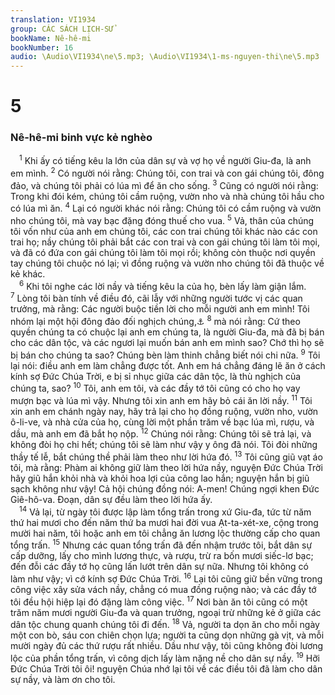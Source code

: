 ```yaml
---
translation: VI1934
group: CÁC SÁCH LỊCH-SỬ
bookName: Nê-hê-mi 
bookNumber: 16
audio: \Audio\VI1934\ne\5.mp3; \Audio\VI1934\1-ms-nguyen-thi\ne\5.mp3
---
```


<div class="title"><h1>5</h1><h3>Nê-hê-mi binh vực kẻ nghèo</h3></div>
<span class="verse ne_5_1"> <sup>1</sup> Khi ấy có tiếng kêu la lớn của dân sự và vợ họ về người Giu-đa, là anh em mình. </span>
<span class="verse ne_5_2"><sup>2</sup> Có người nói rằng: Chúng tôi, con trai và con gái chúng tôi, đông đảo, và chúng tôi phải có lúa mì để ăn cho sống. </span>
<span class="verse ne_5_3"><sup>3</sup> Cũng có người nói rằng: Trong khi đói kém, chúng tôi cầm ruộng, vườn nho và nhà chúng tôi hầu cho có lúa mì ăn. </span>
<span class="verse ne_5_4"><sup>4</sup> Lại có người khác nói rằng: Chúng tôi có cầm ruộng và vườn nho chúng tôi, mà vay bạc đặng đóng thuế cho vua. </span>
<span class="verse ne_5_5"><sup>5</sup> Vả, thân của chúng tôi vốn như của anh em chúng tôi, các con trai chúng tôi khác nào các con trai họ; nầy chúng tôi phải bắt các con trai và con gái chúng tôi làm tôi mọi, và đã có đứa con gái chúng tôi làm tôi mọi rồi; không còn thuộc nơi quyền tay chúng tôi chuộc nó lại; vì đồng ruộng và vườn nho chúng tôi đã thuộc về kẻ khác. <br/></span>
<span class="verse ne_5_6"> <sup>6</sup> Khi tôi nghe các lời nầy và tiếng kêu la của họ, bèn lấy làm giận lắm. </span>
<span class="verse ne_5_7"><sup>7</sup> Lòng tôi bàn tính về điều đó, cãi lẫy với những người tước vị các quan trưởng, mà rằng: Các người buộc tiền lời cho mỗi người anh em mình! Tôi nhóm lại một hội đông đảo đối nghịch chúng,<a data-toggle="tooltip" data-placement="bottom" title="Xu 22:25; Le 25. 35-37; Phu 23:19-20">⚓</a></span>
<span class="verse ne_5_8"><sup>8</sup> mà nói rằng: Cứ theo quyền chúng ta có chuộc lại anh em chúng ta, là người Giu-đa, mà đã bị bán cho các dân tộc, và các ngươi lại muốn bán anh em mình sao? Chớ thì họ sẽ bị bán cho chúng ta sao? Chúng bèn làm thinh chẳng biết nói chi nữa. </span>
<span class="verse ne_5_9"><sup>9</sup> Tôi lại nói: điều anh em làm chẳng được tốt. Anh em há chẳng đáng lẽ ăn ở cách kính sợ Đức Chúa Trời, e bị sỉ nhục giữa các dân tộc, là thù nghịch của chúng ta, sao? </span>
<span class="verse ne_5_10"><sup>10</sup> Tôi, anh em tôi, và các đầy tớ tôi cũng có cho họ vay mượn bạc và lúa mì vậy. Nhưng tôi xin anh em hãy bỏ cái ăn lời nầy. </span>
<span class="verse ne_5_11"><sup>11</sup> Tôi xin anh em chánh ngày nay, hãy trả lại cho họ đồng ruộng, vườn nho, vườn ô-li-ve, và nhà cửa của họ, cùng lời một phần trăm về bạc lúa mì, rượu, và dầu, mà anh em đã bắt họ nộp. </span>
<span class="verse ne_5_12"><sup>12</sup> Chúng nói rằng: Chúng tôi sẽ trả lại, và không đòi họ chi hết; chúng tôi sẽ làm như vậy y ông đã nói. Tôi đòi những thầy tế lễ, bắt chúng thề phải làm theo như lời hứa đó. </span>
<span class="verse ne_5_13"><sup>13</sup> Tôi cũng giũ vạt áo tôi, mà rằng: Phàm ai không giữ làm theo lời hứa nầy, nguyện Đức Chúa Trời hãy giũ hắn khỏi nhà và khỏi hoa lợi của công lao hắn; nguyện hắn bị giũ sạch không như vậy! Cả hội chúng đồng nói: A-men! Chúng ngợi khen Đức Giê-hô-va. Đoạn, dân sự đều làm theo lời hứa ấy. <br/></span>
<span class="verse ne_5_14"> <sup>14</sup> Vả lại, từ ngày tôi được lập làm tổng trấn trong xứ Giu-đa, tức từ năm thứ hai mươi cho đến năm thứ ba mươi hai đời vua Ạt-ta-xét-xe, cộng trong mười hai năm, tôi hoặc anh em tôi chẳng ăn lương lộc thường cấp cho quan tổng trấn. </span>
<span class="verse ne_5_15"><sup>15</sup> Nhưng các quan tổng trấn đã đến nhậm trước tôi, bắt dân sự cấp dưỡng, lấy cho mình lương thực, và rượu, trừ ra bốn mươi siếc-lơ bạc; đến đỗi các đầy tớ họ cũng lấn lướt trên dân sự nữa. Nhưng tôi không có làm như vậy; vì cớ kính sợ Đức Chúa Trời. </span>
<span class="verse ne_5_16"><sup>16</sup> Lại tôi cũng giữ bền vững trong công việc xây sửa vách nầy, chẳng có mua đồng ruộng nào; và các đầy tớ tôi đều hội hiệp lại đó đặng làm công việc. </span>
<span class="verse ne_5_17"><sup>17</sup> Nơi bàn ăn tôi cũng có một trăm năm mươi người Giu-đa và quan trưởng, ngoại trừ những kẻ ở giữa các dân tộc chung quanh chúng tôi đi đến. </span>
<span class="verse ne_5_18"><sup>18</sup> Vả, người ta dọn ăn cho mỗi ngày một con bò, sáu con chiên chọn lựa; người ta cũng dọn những gà vịt, và mỗi mười ngày đủ các thứ rượu rất nhiều. Dầu như vậy, tôi cũng không đòi lương lộc của phần tổng trấn, vì công dịch lấy làm nặng nề cho dân sự nầy. </span>
<span class="verse ne_5_19"><sup>19</sup> Hỡi Đức Chúa Trời tôi ôi! nguyện Chúa nhớ lại tôi về các điều tôi đã làm cho dân sự nầy, và làm ơn cho tôi. <br/></span>
